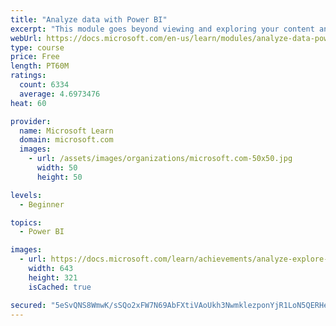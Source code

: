 ```yaml
---
title: "Analyze data with Power BI"
excerpt: "This module goes beyond viewing and exploring your content and explains how to interact with it by working with reports and dashboards to uncover and share new business insights."
webUrl: https://docs.microsoft.com/en-us/learn/modules/analyze-data-power-bi/
type: course
price: Free
length: PT60M
ratings:
  count: 6334
  average: 4.6973476
heat: 60

provider:
  name: Microsoft Learn
  domain: microsoft.com
  images:
    - url: /assets/images/organizations/microsoft.com-50x50.jpg
      width: 50
      height: 50

levels:
  - Beginner

topics:
  - Power BI

images:
  - url: https://docs.microsoft.com/learn/achievements/analyze-explore-data-power-bi-social.png
    width: 643
    height: 321
    isCached: true

secured: "5eSvQNS8WmwK/sSQo2xFW7N69AbFXtiVAoUkh3NwmklezponYjR1LoN5QERHeSKluqBLztlPTIqrcy20JEfJKO1Jx4Ii7myEXKRS27yZOJ/nn0EfEPAoEX3gqIWiWer8NTj7wZIfvz7yJXA4zWfI6bf2UIrA7yXs7Ah9fmBl42OuMHWWWwksYxowy1jm+0QdL06HH7Ps2SEyyNZalKtNrbr/HWtxBmuwi9NXyHSKFiNhSoSbstN/ogzQgYC/yCeTykOXOB8Bb7swraasfoshLeeHjUyB9dXQIxpWdk0gSAHavx2oa8VXf6EQN3tipKBIgWm+g3HekEsrEPU3HAY02AhrMn/gxDmvOiiNXswGfYfLVpR6kqvcjdT1hgW1iqalI4rUNAtifBlKohOH3JiETgL8JHtLH6C9VCslYY6gSsY=;0cGEn8HrHlAx2KiUnGZj/w=="
---
```


